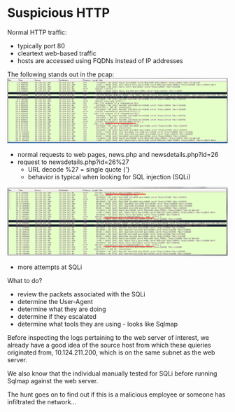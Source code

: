 # Suspicious HTTP

Normal HTTP traffic:
- typically port 80
- cleartext web-based traffic
- hosts are accessed using FQDNs instead of IP addresses

The following stands out in the pcap:
![Alt text](image-5.png)

- normal requests to web pages, news.php and newsdetails.php?id=26
- request to newsdetails.php?id=26%27
    - URL decode %27 = single quote (')
    - behavior is typical when looking for SQL injection (SQLi)

![Alt text](image-6.png) 

- more attempts at SQLi 

What to do?
- review the packets associated with the SQLi
- determine the User-Agent
- determine what they are doing
- determine if they escalated 
- determine what tools they are using - looks like Sqlmap

Before inspecting the logs pertaining to the web server of interest, we already have a good idea of the source host from which these quieries originated from, 10.124.211.200, which is on the same subnet as the web server. 

We also know that the individual manually tested for SQLi before running Sqlmap against the web server. 

The hunt goes on to find out if this is a malicious employee or someone has infiltrated the network... 